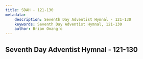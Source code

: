 ```yaml
---
title: SDAH - 121-130
metadata:
    description: Seventh Day Adventist Hymnal - 121-130
    keywords: Seventh Day Adventist Hymnal, 121-130
    author: Brian Onang'o
---
```



## Seventh Day Adventist Hymnal - 121-130
  